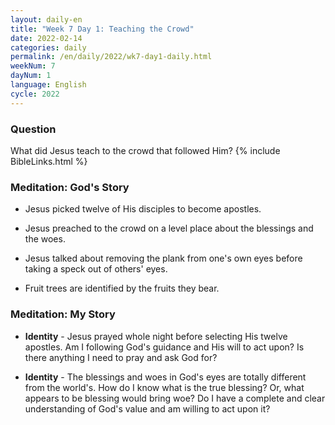 ```yaml
---
layout: daily-en
title: "Week 7 Day 1: Teaching the Crowd"
date: 2022-02-14
categories: daily
permalink: /en/daily/2022/wk7-day1-daily.html
weekNum: 7
dayNum: 1
language: English
cycle: 2022
---
```


### Question     
What did Jesus teach to the crowd that followed Him?
{% include BibleLinks.html %} 

### Meditation: God's Story   
+ Jesus picked twelve of His disciples to become apostles. 

+ Jesus preached to the crowd on a level place about the blessings and the woes. 

+ Jesus talked about removing the plank from one's own eyes before taking a speck out of others' eyes. 

+ Fruit trees are identified by the fruits they bear. 

### Meditation: My Story   
+ **Identity** - Jesus prayed whole night before selecting His twelve apostles. Am I following God's guidance and His will to act upon? Is there anything I need to pray and ask God for? 

+ **Identity** - The blessings and woes in God's eyes are totally different from the world's. How do I know what is the true blessing? Or, what appears to be blessing would bring woe? Do I have a complete and clear understanding of God's value and am willing to act upon it? 
